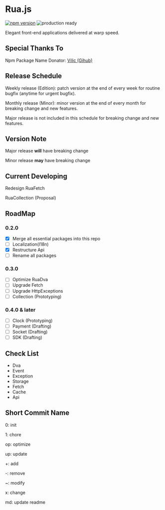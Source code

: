 # Rua.js

[![npm version](https://badge.fury.io/js/rua.svg)](https://badge.fury.io/js/rua)
![production ready](https://img.shields.io/badge/production--ready-YES-brightgreen.svg)

Elegant front-end applications delivered at warp speed.

## Special Thanks To
Npm Package Name Donator: [Vilic (Gihub)](https://github.com/vilic)

## Release Schedule
Weekly release (Edition): patch version at the end of every week for routine bugfix (anytime for urgent bugfix).

Monthly release (Minor): minor version at the end of every month for breaking change and new features.

Major release is not included in this schedule for breaking change and new features.

## Version Note
Major release **will** have breaking change

Minor release **may** have breaking change

## Current Developing
Redesign RuaFetch

RuaCollection (Proposal)

## RoadMap

### 0.2.0
- [x] Merge all essential packages into this repo
- [ ] Localization(I18n)
- [x] Restructure Api
- [ ] Rename all packages

### 0.3.0
- [ ] Optimize RuaDva
- [ ] Upgrade Fetch
- [ ] Upgrade HttpExceptions
- [ ] Collection (Prototyping)

### 0.4.0 & later
- [ ] Clock (Prototyping)
- [ ] Payment (Drafting)
- [ ] Socket (Drafting)
- [ ] SDK (Drafting)

## Check List
- Dva
- Event
- Exception
- Storage
- Fetch
- Cache
- Api

## Short Commit Name
0: init

1: chore

op: optimize

up: update

+: add

-: remove

~: modify

x: change

md: update readme